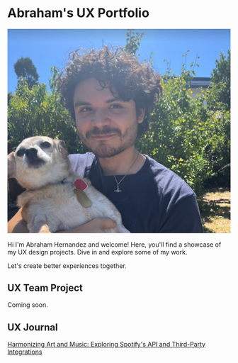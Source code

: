 # Abraham's UX Portfolio

![A photo of Abe](/assets/abeskiss.png)

Hi I'm Abraham Hernandez and welcome! Here, you'll find a showcase of my UX design projects. Dive in and explore some of my work.

Let's create better experiences together.

## UX Team Project

Coming soon.

## UX Journal

[Harmonizing Art and Music: Exploring Spotify's API and Third-Party Integrations](j01/)
